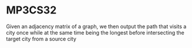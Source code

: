 # MP3CS32

Given an adjacency matrix of a graph, we then output the path that visits a city once while at the same time being the longest before intersecting the target city from a source city
